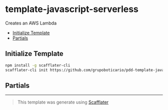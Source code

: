 # template-javascript-serverless

Creates an AWS Lambda

- [Initialize Template](#initialize-template)
- [Partials](#partials)

## Initialize Template

```bash
npm install -g scafflater-cli
scafflater-cli init https://github.com/grupoboticario/pdd-template-javascript-serverless
```

## Partials

<!-- @scf-region partials-menu -->

<!-- @end-scf-region -->

<!-- @scf-region partials -->

<!-- @end-scf-region -->

---

> This template was generate using [Scafflater](https://github.com/scafflater/scafflater)
